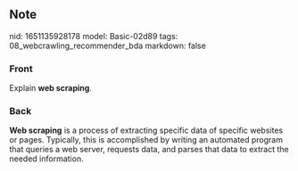 ## Note
nid: 1651135928178
model: Basic-02d89
tags: 08_webcrawling_recommender_bda
markdown: false

### Front
Explain <b>web scraping</b>.

### Back
<b>Web scraping</b> is a process of extracting specific data of
specific websites or pages. Typically, this is accomplished by
writing an automated program that queries a web server, requests
data, and parses that data to extract the needed information.
